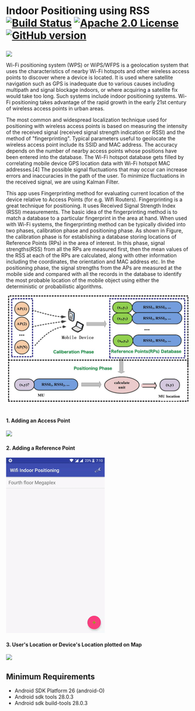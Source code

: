 # Indoor Positioning using RSS [![Build Status](https://travis-ci.org/sankalpchauhan-me/IndoorPositioning.svg?branch=master)](https://travis-ci.org/sankalpchauhan-me/IndoorPositioning) [![Apache 2.0 License](https://img.shields.io/badge/license-Apache%202.0-blue.svg?style=flat)](http://www.apache.org/licenses/LICENSE-2.0.html) [![GitHub version](https://badge.fury.io/gh/sankalpchauhan-me%2FIndoorPositioning.svg)](https://badge.fury.io/gh/sankalpchauhan-me%2FWifiIndoorPositioning)

<img src="https://slideplayer.com/slide/4835959/15/images/2/Indoor+WiFi-based+Localization.jpg" align="middle" />&nbsp;

Wi-Fi positioning system (WPS) or WiPS/WFPS is a geolocation system that uses the characteristics of nearby Wi-Fi hotspots and other wireless access points to discover where a device is located. It is used where satellite navigation such as GPS is inadequate due to various causes including multipath and signal blockage indoors, or where acquiring a satellite fix would take too long. Such systems include indoor positioning systems. Wi-Fi positioning takes advantage of the rapid growth in the early 21st century of wireless access points in urban areas.

The most common and widespread localization technique used for positioning with wireless access points is based on measuring the intensity of the received signal (received signal strength indication or RSSI) and the method of "fingerprinting". Typical parameters useful to geolocate the wireless access point include its SSID and MAC address. The accuracy depends on the number of nearby access points whose positions have been entered into the database. The Wi-Fi hotspot database gets filled by correlating mobile device GPS location data with Wi-Fi hotspot MAC addresses.[4] The possible signal fluctuations that may occur can increase errors and inaccuracies in the path of the user. To minimize fluctuations in the received signal, we are using Kalman Filter.

This app uses Fingerprinting method for evaluating current location of the device relative to Access Points (for e.g. Wifi Routers). Fingerprinting is a great technique for positioning. It uses Received Signal Strength Index (RSSI) measurements. The basic idea of the fingerprinting method is to match a database to a particular fingerprint in the area at hand. When used with Wi-Fi systems, the fingerprinting method can be typically divided into two phases, calibration phase and positioning phase. As shown in Figure, the calibration phase is for establishing a database storing locations of Reference Points (RPs) in the area of interest. In this phase, signal strengths(RSS) from all the RPs are measured first, then the mean values of the RSS at each of the RPs are calculated, along with other information including the coordinates, the orientation and MAC address etc. In the positioning phase, the signal strengths from the APs are measured at the mobile side and compared with all the records in the database to identify the most probable location of the mobile object using either the deterministic or probabilistic algorithms.

<img src="/media/details.jpg" />&nbsp;


#### 1. Adding an Access Point

<img src="/media/WhatsApp%20Image%202019-04-14.gif" />&nbsp;

#### 2. Adding a Reference Point

<img src="/media/AddReferencePoint.gif" />&nbsp;

#### 3. User's Location or Device's Location plotted on Map

<img src="/media/WhatsApp%20Image%202019-04-14.jpg" />&nbsp;

## Minimum Requirements

 * Android SDK Platform 26 (android-O)
 * Android sdk tools 28.0.3
 * Android sdk build-tools 28.0.3

